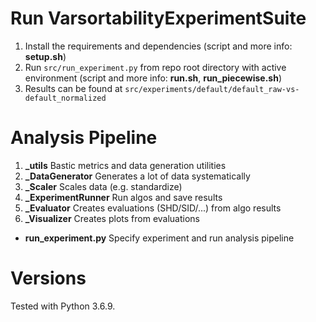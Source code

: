 # Run VarsortabilityExperimentSuite
1. Install the requirements and dependencies (script and more info: **setup.sh**)
2. Run `src/run_experiment.py` from repo root directory with active environment (script and more info: **run.sh**, **run_piecewise.sh**)
3. Results can be found at `src/experiments/default/default_raw-vs-default_normalized`

# Analysis Pipeline
1. **_utils** Bastic metrics and data generation utilities
2. **_DataGenerator** Generates a lot of data systematically
3. **_Scaler** Scales data (e.g. standardize)
4. **_ExperimentRunner** Run algos and save results
5. **_Evaluator** Creates evaluations (SHD/SID/...) from algo results
6. **_Visualizer** Creates plots from evaluations
- **run_experiment.py** Specify experiment and run analysis pipeline

# Versions
Tested with Python 3.6.9.